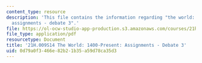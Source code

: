 ```yaml
---
content_type: resource
description: 'This file contains the information regarding "the world: 1400-present:
  assignments - debate 3".'
file: https://ol-ocw-studio-app-production.s3.amazonaws.com/courses/21h-009-the-world-1400-present-spring-2014/0d79a0f3466e82b21b35a59d78ca35d3_MIT21H_009S14_Debate3.pdf
file_type: application/pdf
resourcetype: Document
title: '21H.009S14 The World: 1400-Present: Assignments - Debate 3'
uid: 0d79a0f3-466e-82b2-1b35-a59d78ca35d3
---
```


